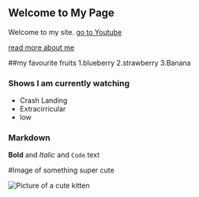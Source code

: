 ## Welcome to My Page

Welcome to my site. [go to Youtube](https://youtube.com)

[read more about me](about)


##my favourite fruits
1.blueberry
2.strawberry
3.Banana

### Shows I am currently watching
- Crash Landing
- Extracirricular
- low

### Markdown

**Bold** and _Italic_ and `Code` text

#Image of something super cute

![Picture of a cute kitten](https://i.ytimg.com/vi/SBjCQX7Lh2Q/maxresdefault.jpg)
